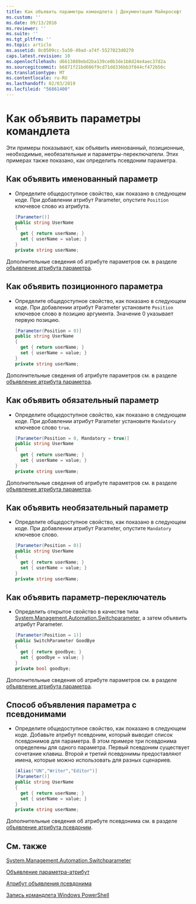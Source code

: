 ```yaml
---
title: Как объявить параметры командлета | Документация Майкрософт
ms.custom: ''
ms.date: 09/13/2016
ms.reviewer: ''
ms.suite: ''
ms.tgt_pltfrm: ''
ms.topic: article
ms.assetid: 0c0509cc-5a50-49ad-a74f-5527023d0270
caps.latest.revision: 10
ms.openlocfilehash: d6613889ebd2ba139ce0b3de1b8d24e4aec37d2a
ms.sourcegitcommit: b6871f21bd666f9cd71dd336bb3f844cf472b56c
ms.translationtype: MT
ms.contentlocale: ru-RU
ms.lasthandoff: 02/03/2019
ms.locfileid: "56861400"
---
```

# <a name="how-to-declare-cmdlet-parameters"></a>Как объявить параметры командлета

Эти примеры показывают, как объявить именованный, позиционные, необходимые, необязательные и параметры-переключатели. Этих примерах также показано, как определить псевдоним параметра.

## <a name="how-to-declare-a-named-parameter"></a>Как объявить именованный параметр

- Определите общедоступное свойство, как показано в следующем коде. При добавлении атрибут Parameter, опустите `Position` ключевое слово из атрибута.

    ```csharp
    [Parameter()]
    public string UserName
    {
      get { return userName; }
      set { userName = value; }
    }
    private string userName;
    ```

Дополнительные сведения об атрибуте параметров см. в разделе [объявление атрибута параметра](./parameter-attribute-declaration.md).

## <a name="how-to-declare-a-positional-parameter"></a>Как объявить позиционного параметра

- Определите общедоступное свойство, как показано в следующем коде. При добавлении атрибут Parameter установите `Position` ключевое слово в позицию аргумента. Значение 0 указывает первую позицию.

    ```csharp
    [Parameter(Position = 0)]
    public string UserName
    {
      get { return userName; }
      set { userName = value; }
    }
    private string userName;
    ```

Дополнительные сведения об атрибуте параметров см. в разделе [объявление атрибута параметра](./parameter-attribute-declaration.md).

## <a name="how-to-declare-a-mandatory-parameter"></a>Как объявить обязательный параметр

- Определите общедоступное свойство, как показано в следующем коде. При добавлении атрибут Parameter установите `Mandatory` ключевое слово `true`.

    ```csharp
    [Parameter(Position = 0, Mandatory = true)]
    public string UserName
    {
      get { return userName; }
      set { userName = value; }
    }
    private string userName;
    ```

Дополнительные сведения об атрибуте параметров см. в разделе [объявление атрибута параметра](./parameter-attribute-declaration.md).

## <a name="how-to-declare-an-optional-parameter"></a>Как объявить необязательный параметр

- Определите общедоступное свойство, как показано в следующем коде. При добавлении атрибут Parameter, опустите `Mandatory` ключевое слово.

    ```csharp
    [Parameter(Position = 0)]
    public string UserName
    {
      get { return userName; }
      set { userName = value; }
    }
    private string userName;
    ```

## <a name="how-to-declare-a-switch-parameter"></a>Как объявить параметр-переключатель

- Определить открытое свойство в качестве типа [System.Management.Automation.Switchparameter](/dotnet/api/System.Management.Automation.SwitchParameter), а затем объявить атрибут Parameter.

    ```csharp
    [Parameter(Position = 1)]
    public SwitchParameter GoodBye
    {
      get { return goodbye; }
      set { goodbye = value; }
    }
    private bool goodbye;
    ```

Дополнительные сведения об атрибуте параметров см. в разделе [объявление атрибута параметра](./parameter-attribute-declaration.md).

## <a name="how-to-declare-a-parameter-with-aliases"></a>Способ объявления параметра с псевдонимами

- Определите общедоступное свойство, как показано в следующем коде. Добавьте атрибут псевдоним, который выводит список псевдонимов для параметра. В этом примере три псевдонима определены для одного параметра. Первый псевдоним существует сочетание клавиш. Второй и третий псевдонимы предоставляют имена, которые можно использовать для разных сценариев.

    ```csharp
    [Alias("UN","Writer","Editor")]
    [Parameter()]
    public string UserName
    {
      get { return userName; }
      set { userName = value; }
    }
    private string userName;
    ```

Дополнительные сведения об атрибуте псевдонима см. в разделе [объявление атрибута псевдоним](./alias-attribute-declaration.md).

## <a name="see-also"></a>См. также

[System.Management.Automation.Switchparameter](/dotnet/api/System.Management.Automation.SwitchParameter)

[Объявление параметра-атрибут](./parameter-attribute-declaration.md)

[Атрибут объявления псевдонима](./alias-attribute-declaration.md)

[Запись командлета Windows PowerShell](./writing-a-windows-powershell-cmdlet.md)
